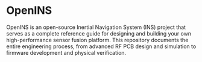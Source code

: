 # OpenINS
OpenINS is an open-source Inertial Navigation System (INS) project that serves as a complete reference guide for designing and building your own high-performance sensor fusion platform. This repository documents the entire engineering process, from advanced RF PCB design and simulation to firmware development and physical verification.
